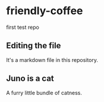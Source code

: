 # friendly-coffee
first test repo
## Editing the file

It's a markdown file in this repository.

## Juno is a cat

A furry little bundle of catness. 
